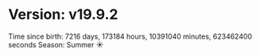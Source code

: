 # Version: v19.9.2
Time since birth: 7216 days, 173184 hours, 10391040 minutes, 623462400 seconds
Season: Summer ☀️
